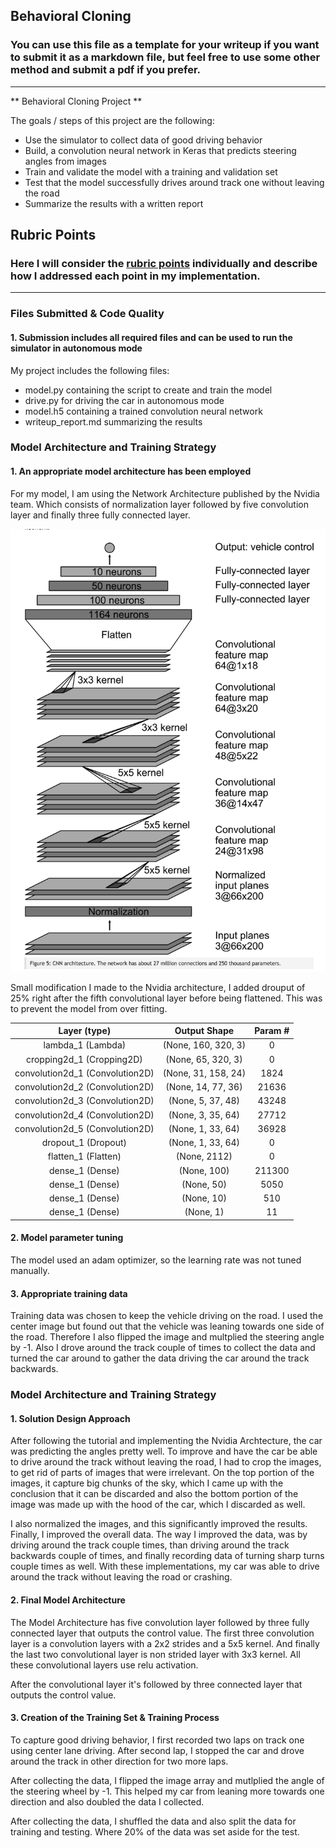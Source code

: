 ## Behavioral Cloning

### You can use this file as a template for your writeup if you want to submit it as a markdown file, but feel free to use some other method and submit a pdf if you prefer.

---

** Behavioral Cloning Project **

The goals / steps of this project are the following:
* Use the simulator to collect data of good driving behavior
* Build, a convolution neural network in Keras that predicts steering angles from images
* Train and validate the model with a training and validation set
* Test that the model successfully drives around track one without leaving the road
* Summarize the results with a written report

[//]: # (Image References)

[image1]: ./examples/architecture.png "Network Architecture"
[image2]: ./examples/placeholder.png "Grayscaling"
[image3]: ./examples/placeholder_small.png "Recovery Image"
[image4]: ./examples/placeholder_small.png "Recovery Image"
[image5]: ./examples/placeholder_small.png "Recovery Image"
[image6]: ./examples/placeholder_small.png "Normal Image"
[image7]: ./examples/placeholder_small.png "Flipped Image"

## Rubric Points
### Here I will consider the [rubric points](https://review.udacity.com/#!/rubrics/432/view) individually and describe how I addressed each point in my implementation.  

---
### Files Submitted & Code Quality

#### 1. Submission includes all required files and can be used to run the simulator in autonomous mode

My project includes the following files:
* model.py containing the script to create and train the model
* drive.py for driving the car in autonomous mode
* model.h5 containing a trained convolution neural network 
* writeup_report.md summarizing the results

### Model Architecture and Training Strategy

#### 1. An appropriate model architecture has been employed

For my model, I am using the Network Architecture published by the Nvidia team. Which consists of normalization layer followed by five convolution layer and finally three fully connected layer.

![alt text][image1]

Small modification I made to the Nvidia architecture, I added drouput of 25% right after the fifth convolutional layer before being flattened. This was to prevent the model from over fitting. 

| Layer (type)     		        | Output Shape   			| Param #       | 
|:-----------------------------:|:-------------------------:|:-------------:| 
|lambda_1 (Lambda)              | (None, 160, 320, 3)       | 0             |    
|cropping2d_1 (Cropping2D)      | (None, 65, 320, 3)      	| 0             |
|convolution2d_1 (Convolution2D)| (None, 31, 158, 24)      	| 1824          |
|convolution2d_2 (Convolution2D)| (None, 14, 77, 36)      	| 21636         |
|convolution2d_3 (Convolution2D)| (None, 5, 37, 48)      	| 43248         |
|convolution2d_4 (Convolution2D)| (None, 3, 35, 64)      	| 27712         | 
|convolution2d_5 (Convolution2D)| (None, 1, 33, 64)      	| 36928         |
|dropout_1 (Dropout)            | (None, 1, 33, 64)      	| 0             |
|flatten_1 (Flatten)            | (None, 2112)      		| 0             |
|dense_1 (Dense)                | (None, 100)               | 211300        | 
|dense_1 (Dense)                | (None, 50)                | 5050          |
|dense_1 (Dense)                | (None, 10)                | 510           |
|dense_1 (Dense)                | (None, 1)                 | 11            |

#### 2. Model parameter tuning

The model used an adam optimizer, so the learning rate was not tuned manually.

#### 3. Appropriate training data

Training data was chosen to keep the vehicle driving on the road. I used the center image but found out that the vehicle was leaning towards one side of the road. Therefore I also flipped the image and multplied the steering angle by -1. Also I drove around the track couple of times to collect the data and turned the car around to gather the data driving the car around the track backwards.  

### Model Architecture and Training Strategy

#### 1. Solution Design Approach

After following the tutorial and implementing the Nvidia Archtecture, the car was predicting the angles pretty well. To improve and have the car be able to drive around the track without leaving the road, I had to crop the images, to get rid of parts of images that were irrelevant. On the top portion of the images, it capture big chunks of the sky, which I came up with the conclusion that it can be discarded and also the bottom portion of the image was made up with the hood of the car, which I discarded as well. 

I also normalized the images, and this significantly improved the results. Finally, I improved the overall data. The way I improved the data, was by driving around the track couple times, than driving around the track backwards couple of times, and finally recording data of turning sharp turns couple times as well. With these implementations, my car was able to drive around the track without leaving the road or crashing.  

#### 2. Final Model Architecture

The Model Architecture has five convolution layer followed by three fully connected layer that outputs the control value. The first three convolution layer is a convolution layers with a 2x2 strides and a 5x5 kernel. And finally the last two convolutional layer is non strided layer with 3x3 kernel. All these convolutional layers use relu activation.

After the convolutional layer it's followed by three connected layer that outputs the control value.

#### 3. Creation of the Training Set & Training Process

To capture good driving behavior, I first recorded two laps on track one using center lane driving. After second lap, I stopped the car and drove around the track in other direction for two more laps.

After collecting the data, I flipped the image array and mutlplied the angle of the steering wheel by -1. This helped my car from leaning more towards one direction and also doubled the data I collected. 

After collecting the data, I shuffled the data and also split the data for training and testing. Where 20% of the data was set aside for the test.
